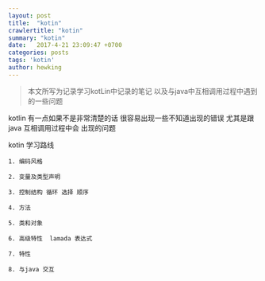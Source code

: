 ```yaml
---
layout: post
title:  "kotin"
crawlertitle: "kotin"
summary: "kotin"
date:   2017-4-21 23:09:47 +0700
categories: posts
tags: 'kotin'
author: hewking
---
```


> 本文所写为记录学习kotLin中记录的笔记 以及与java中互相调用过程中遇到的一些问题

kotlin 有一点如果不是非常清楚的话  很容易出现一些不知道出现的错误  尤其是跟 java 互相调用过程中会
出现的问题

kotin 学习路线

	1. 编码风格

	2. 变量及类型声明

	3. 控制结构 循环 选择 顺序 

	4. 方法

	5. 类和对象

	6. 高级特性  lamada 表达式 

	7. 特性

	8. 与java 交互


